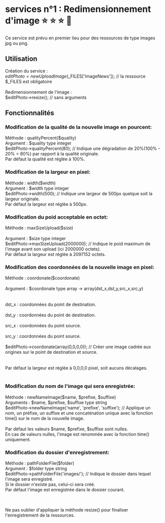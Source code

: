 # services n°1 : Redimensionnement d'image  :star: :star: :star: :milky_way:

Ce service est prévu en premier lieu pour des ressources de type images jpg ou png.

## Utilisation

Création du service :<br/>
$editPhoto = new UploadImage($_FILES['ImageNews']); // la ressource $_FILES est obligatoire<br/>
<br/>
Redimensionnement de l'image :<br/>
$editPhoto->resize(); // sans arguments<br/>

## Fonctionnalités

### Modification de la qualité de la nouvelle image en pourcent:
Méthode : qualityPercent($quality)<br/>
Argument : $quality type integer<br/>
$editPhoto->qualityPercent(80); // Indique une dégradation de 20%(100% - 20% = 80%) par rapport à la qualité originale.<br/>
Par défaut la qualité est réglée à 100%.<br/>

### Modification de la largeur en pixel:
Méthode : width($width)   <br/>
Argument : $width type integer   <br/>
$editPhoto->width(500); // Indique une largeur de 500px quelque soit la largeur originale.  <br/> 
Par défaut la largeur est réglée à 500px.   <br/>

### Modification du poid acceptable en octet:
Méthode : maxSizeUpload($size)<br/>   
Argument : $size type integer  <br/> 
$editPhoto->maxSizeUpload(2000000); // Indique le poid maximum de l'image avant son upload (ici 2000000 octets).  <br/> 
Par défaut la largeur est réglée à 2097152 octets.  <br/> 

### Modification des coordonnées de la nouvelle image en pixel:
Méthode : coordonate($coordonate)   <br/><br/>
Argument : $coordonate type array -> array(dst_x,dst_y,src_x,src_y) <br/><br/>  
dst_x : coordonnées du point de destination.  <br/><br/> 
dst_y : coordonnées du point de destination.  <br/><br/> 
src_x : coordonnées du point source.  <br/><br/>
src_y : coordonnées du point source.   <br/><br/>
$editPhoto->coordonate(array(0,0,0,0)); // Créer une image cadrée aux origines sur le point de destination et source. <br/><br/>  
Par défaut la largeur est réglée à 0,0,0,0 pixel, soit aucuns décalages. <br/><br/>  

### Modification du nom de l'image qui sera enregistrée:
Méthode : newNameImage($name, $prefixe, $suffixe)  <br/> 
Arguments : $name, $prefixe, $suffixe type string  <br/> 
$editPhoto->newNameImage('name', 'prefixe', 'suffixe'); // Applique un nom, un préfixe, un suffixe et une concaténation unique    avec la fonction time() sur le nom de la nouvelle image.   <br/>  
Par défaut les valeurs $name, $prefixe, $suffixe sont nulles.  <br/>
En cas de valeurs nulles, l'image est renommée avec la fonction time() uniquement. <br/> 

### Modification du dossier d'enregistrement:
Méthode : pathFolderFile($folder)  <br/>
Argument : $folder type string <br/> 
$editPhoto->pathFolderFile('images/'); // Indique le dossier dans lequel l'image sera enregistré.  <br/> 
Si le dossier n'existe pas, celui-ci sera créé.  <br/>
Par défaut l'image est enregistrée dans le dossier courant.  <br/>
   
<br/><br/>
Ne pas oublier d'appliquer la méthode resize() pour finaliser l'enregistrement de la ressources. <br/>
